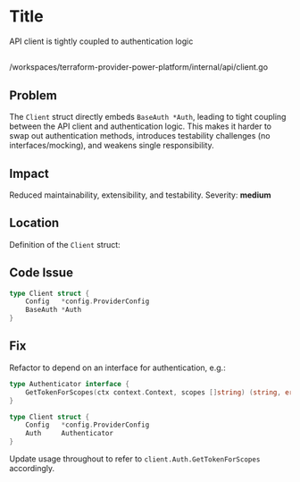 # Title

API client is tightly coupled to authentication logic

##

/workspaces/terraform-provider-power-platform/internal/api/client.go

## Problem

The `Client` struct directly embeds `BaseAuth *Auth`, leading to tight coupling between the API client and authentication logic. This makes it harder to swap out authentication methods, introduces testability challenges (no interfaces/mocking), and weakens single responsibility.

## Impact

Reduced maintainability, extensibility, and testability. Severity: **medium**

## Location

Definition of the `Client` struct:

## Code Issue

```go
type Client struct {
	Config   *config.ProviderConfig
	BaseAuth *Auth
}
```

## Fix

Refactor to depend on an interface for authentication, e.g.:

```go
type Authenticator interface {
	GetTokenForScopes(ctx context.Context, scopes []string) (string, error)
}

type Client struct {
	Config   *config.ProviderConfig
	Auth     Authenticator
}
```

Update usage throughout to refer to `client.Auth.GetTokenForScopes` accordingly.
